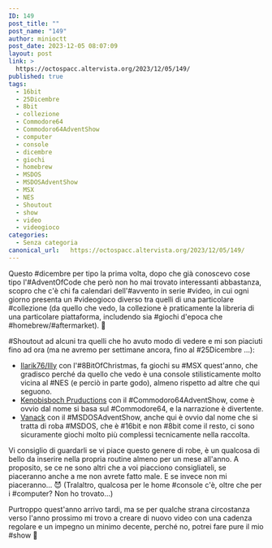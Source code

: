 ```yaml
---
ID: 149
post_title: ""
post_name: "149"
author: minioctt
post_date: 2023-12-05 08:07:09
layout: post
link: >
  https://octospacc.altervista.org/2023/12/05/149/
published: true
tags:
  - 16bit
  - 25Dicembre
  - 8bit
  - collezione
  - Commodore64
  - Commodoro64AdventShow
  - computer
  - console
  - dicembre
  - giochi
  - homebrew
  - MSDOS
  - MSDOSAdventShow
  - MSX
  - NES
  - Shoutout
  - show
  - video
  - videogioco
categories:
  - Senza categoria
canonical_url:   https://octospacc.altervista.org/2023/12/05/149/
---
```

<!-- wp:paragraph -->
<p>Questo #dicembre per tipo la prima volta, dopo che già conoscevo cose tipo l'#AdventOfCode che però non ho mai trovato interessanti abbastanza, scopro che c'è chi fa calendari dell'#avvento in serie #video, in cui ogni giorno presenta un #videogioco diverso tra quelli di una particolare #collezione (da quello che vedo, la collezione è praticamente la libreria di una particolare piattaforma, includendo sia #giochi d'epoca che #homebrew/#aftermarket). 🎄</p>
<!-- /wp:paragraph -->

<!-- wp:paragraph -->
<p>#Shoutout ad alcuni tra quelli che ho avuto modo di vedere e mi son piaciuti fino ad ora (ma ne avremo per settimane ancora, fino al #25Dicembre ...):</p>
<!-- /wp:paragraph -->

<!-- wp:list -->
<ul><!-- wp:list-item -->
<li><a href="https://www.youtube.com/channel/UC7F3FnLX3r0jvjJNpsRgYRA">Ilarik76/Illy</a> con l'#8BitOfChristmas, fa giochi su #MSX quest'anno, che gradisco perché da quello che vedo è una console stilisticamente molto vicina al #NES (e perciò in parte godo), almeno rispetto ad altre che qui seguono.</li>
<!-- /wp:list-item -->

<!-- wp:list-item -->
<li><a href="https://www.youtube.com/@kenobisboch">Kenobisboch Pruductions</a> con il #Commodoro64AdventShow, come è ovvio dal nome si basa sul #Commodore64, e la narrazione è divertente.</li>
<!-- /wp:list-item -->

<!-- wp:list-item -->
<li><a href="https://odysee.com/@RetroLinuxGaming:e">Vanack</a> con il #MSDOSAdventShow, anche qui è ovvio dal nome che si tratta di roba #MSDOS, che è #16bit e non #8bit come il resto, ci sono sicuramente giochi molto più complessi tecnicamente nella raccolta.</li>
<!-- /wp:list-item --></ul>
<!-- /wp:list -->

<!-- wp:paragraph -->
<p>Vi consiglio di guardarli se vi piace questo genere di robe, è un qualcosa di bello da inserire nella propria routine almeno per un mese all'anno. A proposito, se ce ne sono altri che a voi piacciono consigliateli, se piaceranno anche a me non avrete fatto male. E se invece non mi piaceranno... 😈 (Tralaltro, qualcosa per le home #console c'è, oltre che per i #computer? Non ho trovato...)</p>
<!-- /wp:paragraph -->

<!-- wp:paragraph -->
<p>Purtroppo quest'anno arrivo tardi, ma se per qualche strana circostanza verso l'anno prossimo mi trovo a creare di nuovo video con una cadenza regolare e un impegno un minimo decente, perché no, potrei fare pure il mio #show 👾</p>
<!-- /wp:paragraph -->